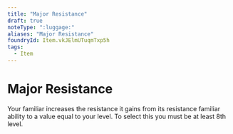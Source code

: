 ```yaml
---
title: "Major Resistance"
draft: true
noteType: ":luggage:"
aliases: "Major Resistance"
foundryId: Item.vkJElmUTuqmTxp5h
tags:
  - Item
---
```


# Major Resistance

Your familiar increases the resistance it gains from its resistance familiar ability to a value equal to your level. To select this you must be at least 8th level.
